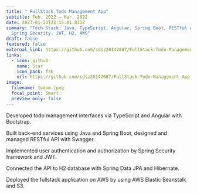 ```yaml
---
title: " FullStack Todo Management App"
subtitle: Feb. 2022 – Mar. 2022
date: 2023-01-23T22:15:01.831Z
summary: "T﻿ech Stack: Java, TypeScript, Angular, Spring Boot, RESTful API,
  Spring Security, JWT, H2, AWS"
draft: false
featured: false
external_link: https://github.com/sdsz20142087/FullStack-Todo-Management-App
links:
  - icon: github
    name: Star
    icon_pack: fab
    url: https://github.com/sdsz20142087/FullStack-Todo-Management-App
image:
  filename: todom.jpeg
  focal_point: Smart
  preview_only: false
---
```

Developed todo management interfaces via TypeScript and Angular with Bootstrap.

Built back-end services using Java and Spring Boot, designed and managed RESTful API with Swagger.

Implemented user authentication and authorization by Spring Security framework and JWT.

Connected the API to H2 database with Spring Data JPA and Hibernate.

Deployed the fullstack application on AWS by using AWS Elastic Beanstalk and S3.